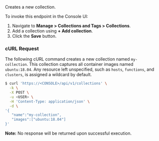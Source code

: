 Creates a new collection.

To invoke this endpoint in the Console UI:

1. Navigate to **Manage > Collections and Tags > Collections**.
2. Add a collection using **+ Add collection**.
3. Click the **Save** button.

### cURL Request

The following cURL command creates a new collection named `my-collection`.
This collection captures all container images named `ubuntu:18.04`.
Any resource left unspecified, such as `hosts`, `functions`, and `clusters`, is assigned a wildcard by default.

```bash
$ curl 'https://<CONSOLE>/api/v1/collections' \
  -k \
  -X POST \
  -u <USER> \
  -H 'Content-Type: application/json' \
  -d \
'{
   "name":"my-collection",
   "images":["ubuntu:18.04"]
}'
```

**Note:** No response will be returned upon successful execution.
